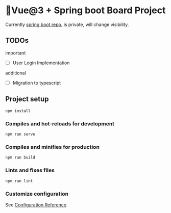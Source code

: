 # Vue@3 + Spring boot Board Project

Currently [spring boot repo.](https://github.com/yelm-212/boardpj_server) is private, will change visibility.

## TODOs

important
- [ ] User Login Implementation

additional
- [ ] Migration to typescript

## Project setup
```
npm install
```

### Compiles and hot-reloads for development
```
npm run serve
```

### Compiles and minifies for production
```
npm run build
```

### Lints and fixes files
```
npm run lint
```

### Customize configuration
See [Configuration Reference](https://cli.vuejs.org/config/).
